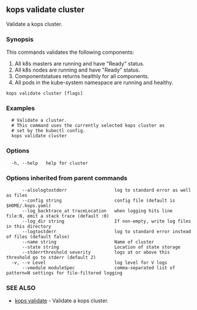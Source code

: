 
<!--- This file is automatically generated by make gen-cli-docs; changes should be made in the go CLI command code (under cmd/kops) -->

## kops validate cluster

Validate a kops cluster.

### Synopsis


This commands validates the following components: 

  1. All k8s masters are running and have "Ready" status.  
  2. All k8s nodes are running and have "Ready" status.  
  3. Componentstatues returns healthly for all components.  
  4. All pods in the kube-system namespace are running and healthy.

```
kops validate cluster [flags]
```

### Examples

```
  # Validate a cluster.
  # This command uses the currently selected kops cluster as
  # set by the kubectl config.
  kops validate cluster
```

### Options

```
  -h, --help   help for cluster
```

### Options inherited from parent commands

```
      --alsologtostderr                  log to standard error as well as files
      --config string                    config file (default is $HOME/.kops.yaml)
      --log_backtrace_at traceLocation   when logging hits line file:N, emit a stack trace (default :0)
      --log_dir string                   If non-empty, write log files in this directory
      --logtostderr                      log to standard error instead of files (default false)
      --name string                      Name of cluster
      --state string                     Location of state storage
      --stderrthreshold severity         logs at or above this threshold go to stderr (default 2)
  -v, --v Level                          log level for V logs
      --vmodule moduleSpec               comma-separated list of pattern=N settings for file-filtered logging
```

### SEE ALSO
* [kops validate](kops_validate.md)	 - Validate a kops cluster.

